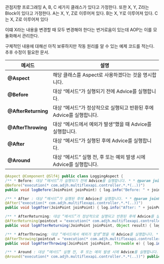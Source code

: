 관점지향 프로그래밍
A, B, C 세가지 클래스가 있다고 가정한다.
또한 X, Y, Z라는 Block이 있다고 가정한다.
A는 X, Y, Z로 이루어져 있다.
B는 X, Y로 이루어져 있다.
C는 X, Z로 이루어져 있다

이떄 X라는 내용을 변경할 때 모두 변경해야 한다는 번거로움이 있는데 AOP는 이를 모듈화해서 관리한다.

구체적인 내용에 대해선 아직 보류하지만 작동 원리를 알 수 있는 예제 코드를 적는다.
추후 수정이 필요한 문서.

| 메서드              | 설명                                                                 |
| ------------------- | -------------------------------------------------------------------- |
| **@Aspect**         | 해당 클래스를 Aspect로 사용하겠다는 것을 명시합니다.                 |
| **@Before**         | 대상 “메서드”가 실행되기 전에 Advice를 실행합니다.                   |
| **@AfterReturning** | 대상 “메서드”가 정상적으로 실행되고 반환된 후에 Advice를 실행합니다. |
| **@AfterThrowing**  | 대상 “메서드에서 예외가 발생”했을 때 Advice를 실행합니다.            |
| **@After**          | 대상 “메서드”가 실행된 후에 Advice를 실행합니다.                     |
| **@Around**         | 대상 “메서드” 실행 전, 후 또는 예외 발생 시에 Advice를 실행합니다.   |

```java
@Aspect @Component @Slf4j public class LoggingAspect {
/** * Before: 대상 “메서드”가 실행되기 전에 Advice를 실행합니다. * * @param joinPoint */ 
@Before("execution(* com.adjh.multiflexapi.controller.*.*(..))") 
public void logBefore(JoinPoint joinPoint) { log.info("Before: " + joinPoint.getSignature().getName()); } 

/** * After : 대상 “메서드”가 실행된 후에 Advice를 실행합니다. * * @param joinPoint */
@After("execution(* com.adjh.multiflexapi.controller.*.*(..))") 
public void logAfter(JoinPoint joinPoint) { log.info("After: " + joinPoint.getSignature().getName()); } 

/** * AfterReturning: 대상 “메서드”가 정상적으로 실행되고 반환된 후에 Advice를 실행합니다. * * @param joinPoint * @param result */ 
@AfterReturning(pointcut = "execution(* com.adjh.multiflexapi.controller.*.*(..))", returning = "result") 
public void logAfterReturning(JoinPoint joinPoint, Object result) { log.info("AfterReturning: " + joinPoint.getSignature().getName() + " result: " + result); } 

/** * AfterThrowing: 대상 “메서드에서 예외가 발생”했을 때 Advice를 실행합니다. * * @param joinPoint * @param e */ 
@AfterThrowing(pointcut = "execution(* com.adjh.multiflexapi.controller.*.*(..))", throwing = "e") 
public void logAfterThrowing(JoinPoint joinPoint, Throwable e) { log.info("AfterThrowing: " + joinPoint.getSignature().getName() + " exception: " + e.getMessage()); } 

/** * Around : 대상 “메서드” 실행 전, 후 또는 예외 발생 시에 Advice를 실행합니다. * * @param joinPoint * @return * @throws Throwable */ 
@Around("execution(* com.adjh.multiflexapi.controller.*.*(..))") public Object logAround(ProceedingJoinPoint joinPoint) throws Throwable { log.info("Around before: " + joinPoint.getSignature().getName()); Object result = joinPoint.proceed(); log.info("Around after: " + joinPoint.getSignature().getName()); return result; } }
```